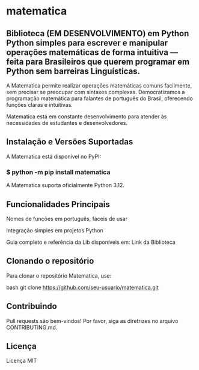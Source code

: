 # matematica

## Biblioteca (EM DESENVOLVIMENTO) em Python Python simples para escrever e manipular operações matemáticas de forma intuitiva — feita para Brasileiros que querem programar em Python sem barreiras Linguísticas. 


A Matematica permite realizar operações matemáticas comuns facilmente, sem precisar se preocupar com sintaxes complexas. Democratizamos a programação matemática para falantes de português do Brasil, oferecendo funções claras e intuitivas.

Matematica está em constante desenvolvimento para atender às necessidades de estudantes e desenvolvedores.

## Instalação e Versões Suportadas
A Matematica está disponível no PyPI:

### $ python -m pip install matematica

A Matematica suporta oficialmente Python 3.12.


## Funcionalidades Principais

Nomes de funções em português, fáceis de usar

Integração simples em projetos Python

Guia completo e referência da Lib disponíveis em: Link da Biblioteca

## Clonando o repositório
Para clonar o repositório Matematica, use:

bash 
git clone https://github.com/seu-usuario/matematica.git

## Contribuindo
Pull requests são bem-vindos! Por favor, siga as diretrizes no arquivo CONTRIBUTING.md.

## Licença
Licença MIT


